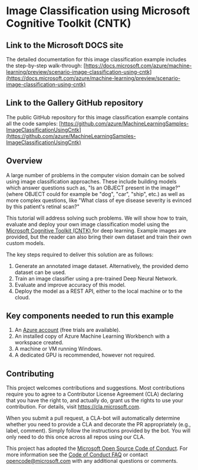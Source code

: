 # Image Classification using Microsoft Cognitive Toolkit (CNTK)


## Link to the Microsoft DOCS site

The detailed documentation for this image classification example includes the step-by-step walk-through:
[https://docs.microsoft.com/azure/machine-learning/preview/scenario-image-classification-using-cntk](https://docs.microsoft.com/azure/machine-learning/preview/scenario-image-classification-using-cntk)

## Link to the Gallery GitHub repository

The public GitHub repository for this image classification example contains all the code samples:
[https://github.com/azure/MachineLearningSamples-ImageClassificationUsingCntk](https://github.com/azure/MachineLearningSamples-ImageClassificationUsingCntk)

## Overview

A large number of problems in the computer vision domain can be solved using image classification approaches.
These include building models which answer questions such as, "Is an OBJECT present in the image?" (where OBJECT could for example be "dog", "car", "ship", etc.) as well as more complex questions, like "What class of eye disease severity is evinced by this patient's retinal scan?"

This tutorial will address solving such problems. We will show how to train, evaluate and deploy your own image classification model using the  [Microsoft Cognitive Toolkit (CNTK) ](https://www.microsoft.com/en-us/cognitive-toolkit/) for deep learning.
Example images are provided, but the reader can also bring their own dataset and train their own custom models.

The key steps required to deliver this solution are as follows:

1. Generate an annotated image dataset. Alternatively, the provided demo dataset can be used.
2. Train an image classifier using a pre-trained Deep Neural Network.
3. Evaluate and improve accuracy of this model.
4. Deploy the model as a REST API, either to the local machine or to the cloud.

## Key components needed to run this example

1. An [Azure account](https://azure.microsoft.com/free/) (free trials are available).
2. An installed copy of Azure Machine Learning Workbench with a workspace created.
3. A machine or VM running Windows.
4. A dedicated GPU is recommended, however not required.

## Contributing

This project welcomes contributions and suggestions.  Most contributions require you to agree to a
Contributor License Agreement (CLA) declaring that you have the right to, and actually do, grant us
the rights to use your contribution. For details, visit https://cla.microsoft.com.

When you submit a pull request, a CLA-bot will automatically determine whether you need to provide
a CLA and decorate the PR appropriately (e.g., label, comment). Simply follow the instructions
provided by the bot. You will only need to do this once across all repos using our CLA.

This project has adopted the [Microsoft Open Source Code of Conduct](https://opensource.microsoft.com/codeofconduct/).
For more information see the [Code of Conduct FAQ](https://opensource.microsoft.com/codeofconduct/faq/) or
contact [opencode@microsoft.com](mailto:opencode@microsoft.com) with any additional questions or comments.
